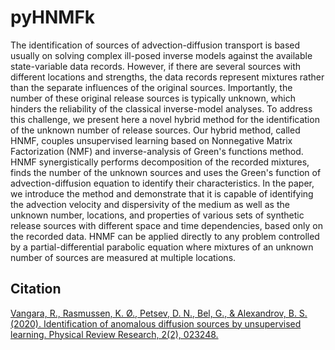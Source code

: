 # pyHNMFk

The identification of sources of advection-diffusion transport is based usually on solving complex ill-posed inverse models against the available state-variable data records. However, if there are several sources with different locations and strengths, the data records represent mixtures rather than the separate influences of the original sources. Importantly, the number of these original release sources is typically unknown, which hinders the reliability of the classical inverse-model analyses. To address this challenge, we present here a novel hybrid method for the identification of the unknown number of release sources. Our hybrid method, called HNMF, couples unsupervised learning based on Nonnegative Matrix Factorization (NMF) and inverse-analysis of Green's functions method. HNMF synergistically performs decomposition of the recorded mixtures, finds the number of the unknown sources and uses the Green's function of advection-diffusion equation to identify their characteristics. In the paper, we introduce the method and demonstrate that it is capable of identifying the advection velocity and dispersivity of the medium as well as the unknown number, locations, and properties of various sets of synthetic release sources with different space and time dependencies, based only on the recorded data. HNMF can be applied directly to any problem controlled by a partial-differential parabolic equation where mixtures of an unknown number of sources are measured at multiple locations.

## Citation
[Vangara, R., Rasmussen, K. Ø., Petsev, D. N., Bel, G., & Alexandrov, B. S. (2020). Identification of anomalous diffusion sources by unsupervised learning. Physical Review Research, 2(2), 023248.](https://journals.aps.org/prresearch/abstract/10.1103/PhysRevResearch.2.023248)
